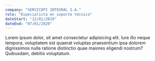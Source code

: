 ```yaml
---
company: "SERVICOPI INTEGRAL S.A."
role: "Especialista en soporte técnico"
dateStart: "12/01/2019"
dateEnd: "07/01/2020"
---
```


Lorem ipsum dolor, sit amet consectetur adipisicing elit. Iure illo neque tempora, voluptatem est quaerat voluptas praesentium ipsa dolorem dignissimos nulla ratione distinctio quae maiores eligendi nostrum? Quibusdam, debitis voluptatum.